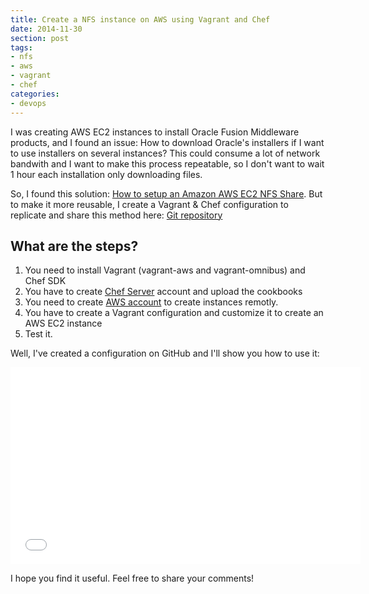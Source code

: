 ```yaml
---
title: Create a NFS instance on AWS using Vagrant and Chef
date: 2014-11-30
section: post
tags:
- nfs
- aws
- vagrant
- chef
categories: 
- devops
---
```


I was creating AWS EC2 instances to install Oracle Fusion Middleware products, and I found an issue: How to download Oracle's installers if I want to use installers on several instances? This could consume a lot of network bandwith and I want to make this process repeatable, so I don't want to wait 1 hour each installation only downloading files.

<!--more-->

So, I found this solution: [How to setup an Amazon AWS EC2 NFS Share](https://theredblacktree.wordpress.com/2013/05/23/how-to-setup-a-amazon-aws-ec2-nfs-share/). But to make it more reusable, I create a Vagrant & Chef configuration to replicate and share this method here: [Git repository](https://github.com/jeqo/vagrant-aws-chef-nfs)

## What are the steps?

1. You need to install Vagrant (vagrant-aws and vagrant-omnibus) and Chef SDK
2. You have to create [Chef Server](https://manage.opscode.com/) account and upload the cookbooks
3. You need to create [AWS account](http://aws.amazon.com/) to create instances remotly.
4. You have to create a Vagrant configuration and customize it to create an AWS EC2 instance
5. Test it.

Well, I've created a configuration on GitHub and I'll show you how to use it:

<iframe width="560" height="315" src="//www.youtube.com/embed/gqhY82kdHh4" frameborder="0" allowfullscreen></iframe>

I hope you find it useful. Feel free to share your comments!
